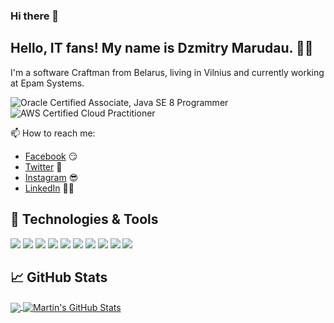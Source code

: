 ### Hi there 👋

## Hello, IT fans! My name is Dzmitry Marudau. 👋🤓

I'm a software Craftman from Belarus, living in Vilnius and currently working at Epam Systems.

![Oracle Certified Associate, Java SE 8 Programmer](https://www.credly.com/badges/ac08f16e-1619-4b92-b147-4ce99e951273)
![AWS Certified Cloud Practitioner](https://www.credly.com/badges/c3d6ed01-9813-4870-8769-6f3e1019eaa1)

📫 How to reach me:
- [Facebook](https://www.facebook.com/dzmitry.marudau) 😏
- [Twitter](https://twitter.com/DzmitryMarudau) 🐤
- [Instagram](https://www.instagram.com/dzmitrymarudau/) 😎
- [LinkedIn](https://www.linkedin.com/in/dzmitry-marudau-47b3961b6/) 👨💼


## 🔧 Technologies & Tools
![](https://img.shields.io/badge/Editor-IntelliJ_IDEA-informational?style=flat&logo=intellij-idea&logoColor=white&color=2bbc8a)
![](https://img.shields.io/badge/OS-Linux-informational?style=flat&logo=linux&logoColor=white&color=2bbc8a)
![](https://img.shields.io/badge/OS-Windows-informational?style=flat&logo=Windows&logoColor=white&color=2bbc8a)
![](https://img.shields.io/badge/Code-Java-informational?style=flat&logo=python&logoColor=white&color=2bbc8a)
![](https://img.shields.io/badge/Code-JavaScript-informational?style=flat&logo=javascript&logoColor=white&color=2bbc8a)
![](https://img.shields.io/badge/Shell-Bash-informational?style=flat&logo=gnu-bash&logoColor=white&color=2bbc8a)
![](https://img.shields.io/badge/Framework-Spring-informational?style=flat&logo=spring&logoColor=white&color=2bbc8a)
![](https://img.shields.io/badge/Library-SpringBoot-informational?style=flat&logo=spring&logoColor=white&color=2bbc8a)
![](https://img.shields.io/badge/Tools-Docker-informational?style=flat&logo=docker&logoColor=white&color=2bbc8a)
![](https://img.shields.io/badge/Tools-Kubernetes-informational?style=flat&logo=kubernetes&logoColor=white&color=2bbc8a)

## &#x1f4c8; GitHub Stats

<a href="https://github.com/dma1979/dma1979">
  <img align="center" src="https://github-readme-stats.vercel.app/api/top-langs/?username=dma1979&hide=html&title_color=ffffff&text_color=c9cacc&icon_color=2bbc8a&bg_color=1d1f21" />
</a>
<a href="https://github.com/dma1979/dma1979">
  <img align="center" src="https://github-readme-stats.vercel.app/api?username=dma1979&show_icons=true&line_height=27&count_private=true&title_color=ffffff&text_color=c9cacc&icon_color=2bbc8a&bg_color=1d1f21" alt="Martin's GitHub Stats" />
</a>


<!--
**dma1979/dma1979** is a ✨ _special_ ✨ repository because its `README.md` (this file) appears on your GitHub profile.

Here are some ideas to get you started:

- 🔭 I’m currently working on ...
- 🌱 I’m currently learning ...
- 👯 I’m looking to collaborate on ...
- 🤔 I’m looking for help with ...
- 💬 Ask me about ...
- 📫 How to reach me: ...
- 😄 Pronouns: ...
- ⚡ Fun fact: ...
-->
